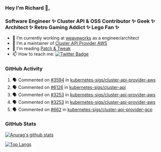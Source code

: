 ### Hey I'm Richard 👋, 

<h3 align="left">Software Engineer ✨ Cluster API & OSS Contributor ✨ Geek ✨ Architect ✨ Retro Gaming Addict ✨ Lego Fan ✨</h3>

- 🔭 I’m currently working at [weaveworks](https://github.com/weaveworks) as a engineer/architect
- 👯 I’m a maintainer of [Cluster API Provider AWS](https://github.com/kubernetes-sigs/cluster-api-provider-aws)
- 💬 I'm reading [Patch & Tweak](https://bjooks.com/products/patch-tweak-exploring-modular-synthesis)
- 📫 How to reach me: [![Twitter Badge](https://img.shields.io/badge/-@fruit_case-00acee?style=flat&logo=Twitter&logoColor=white)](https://twitter.com/intent/follow?screen_name=fruit_case "Follow on Twitter")

### GitHub Activity 

<!--START_SECTION:activity-->
1. 🗣 Commented on [#3594](https://github.com/kubernetes-sigs/cluster-api-provider-aws/issues/3594) in [kubernetes-sigs/cluster-api-provider-aws](https://github.com/kubernetes-sigs/cluster-api-provider-aws)
2. 🗣 Commented on [#6126](https://github.com/kubernetes-sigs/cluster-api/issues/6126) in [kubernetes-sigs/cluster-api](https://github.com/kubernetes-sigs/cluster-api)
3. 🗣 Commented on [#3253](https://github.com/kubernetes-sigs/cluster-api-provider-aws/issues/3253) in [kubernetes-sigs/cluster-api-provider-aws](https://github.com/kubernetes-sigs/cluster-api-provider-aws)
4. 🗣 Commented on [#3253](https://github.com/kubernetes-sigs/cluster-api-provider-aws/issues/3253) in [kubernetes-sigs/cluster-api-provider-aws](https://github.com/kubernetes-sigs/cluster-api-provider-aws)
5. 🗣 Commented on [#662](https://github.com/kubernetes-sigs/cluster-api-provider-gcp/issues/662) in [kubernetes-sigs/cluster-api-provider-gcp](https://github.com/kubernetes-sigs/cluster-api-provider-gcp)
<!--END_SECTION:activity-->

### GitHub Stats

[![Anurag's github stats](https://github-readme-stats.vercel.app/api?username=richardcase&count_private=true&show_icons=true)](https://github.com/anuraghazra/github-readme-stats)

[![Top Langs](https://github-readme-stats.vercel.app/api/top-langs/?username=richardcase&hide=html&layout=compact)](https://github.com/anuraghazra/github-readme-stats)
